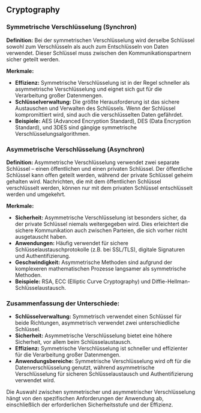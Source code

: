 ## Cryptography

### Symmetrische Verschlüsselung (Synchron)

**Definition:**
Bei der symmetrischen Verschlüsselung wird derselbe Schlüssel sowohl zum Verschlüsseln als auch zum Entschlüsseln von Daten verwendet. Dieser Schlüssel muss zwischen den Kommunikationspartnern sicher geteilt werden.

**Merkmale:**

- **Effizienz:** Symmetrische Verschlüsselung ist in der Regel schneller als asymmetrische Verschlüsselung und eignet sich gut für die Verarbeitung großer Datenmengen.
- **Schlüsselverwaltung:** Die größte Herausforderung ist das sichere Austauschen und Verwalten des Schlüssels. Wenn der Schlüssel kompromittiert wird, sind auch die verschlüsselten Daten gefährdet.
- **Beispiele:** AES (Advanced Encryption Standard), DES (Data Encryption Standard), und 3DES sind gängige symmetrische Verschlüsselungsalgorithmen.

### Asymmetrische Verschlüsselung (Asynchron)

**Definition:**
Asymmetrische Verschlüsselung verwendet zwei separate Schlüssel – einen öffentlichen und einen privaten Schlüssel. Der öffentliche Schlüssel kann offen geteilt werden, während der private Schlüssel geheim gehalten wird. Nachrichten, die mit dem öffentlichen Schlüssel verschlüsselt werden, können nur mit dem privaten Schlüssel entschlüsselt werden und umgekehrt.

**Merkmale:**

- **Sicherheit:** Asymmetrische Verschlüsselung ist besonders sicher, da der private Schlüssel niemals weitergegeben wird. Dies erleichtert die sichere Kommunikation auch zwischen Parteien, die sich vorher nicht ausgetauscht haben.
- **Anwendungen:** Häufig verwendet für sichere Schlüsselaustauschprotokolle (z.B. bei SSL/TLS), digitale Signaturen und Authentifizierung.
- **Geschwindigkeit:** Asymmetrische Methoden sind aufgrund der komplexeren mathematischen Prozesse langsamer als symmetrische Methoden.
- **Beispiele:** RSA, ECC (Elliptic Curve Cryptography) und Diffie-Hellman-Schlüsselaustausch.

### Zusammenfassung der Unterschiede:

- **Schlüsselverwaltung:** Symmetrisch verwendet einen Schlüssel für beide Richtungen, asymmetrisch verwendet zwei unterschiedliche Schlüssel.
- **Sicherheit:** Asymmetrische Verschlüsselung bietet eine höhere Sicherheit, vor allem beim Schlüsselaustausch.
- **Effizienz:** Symmetrische Verschlüsselung ist schneller und effizienter für die Verarbeitung großer Datenmengen.
- **Anwendungsbereiche:** Symmetrische Verschlüsselung wird oft für die Datenverschlüsselung genutzt, während asymmetrische Verschlüsselung für sicheren Schlüsselaustausch und Authentifizierung verwendet wird.

Die Auswahl zwischen symmetrischer und asymmetrischer Verschlüsselung hängt von den spezifischen Anforderungen der Anwendung ab, einschließlich der erforderlichen Sicherheitsstufe und der Effizienz.